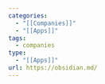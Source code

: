 ```yaml
---
categories:
  - "[[Companies]]"
  - "[[Apps]]"
tags:
  - companies
type:
  - "[[Apps]]"
url: https://obsidian.md/
---
```

